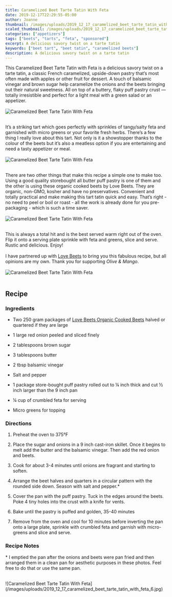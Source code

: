 ```yaml
---
title: Caramelized Beet Tarte Tatin With Feta
date: 2019-12-17T22:29:55-05:00
author: Joanne
thumbnail: /images/uploads/2019_12_17_caramelized_beet_tarte_tatin_with_feta_1.jpg
scaled_thumbnail: /images/uploads/2019_12_17_caramelized_beet_tarte_tatin_with_feta_0.jpg
categories: ["appetizers"]
tags: ["beets", "tarts", "feta", "sponsored"]
excerpt: A delicious savory twist on a tarte tatin
keywords: ["beet tart", "beet tatin", "caramelized beets"]
description: A delicious savory twist on a tarte tatin
---
```


This Caramelized Beet Tarte Tatin with Feta is a delicious savory twist on a tarte tatin, a classic French caramelized, upside-down pastry that’s most often made with apples or other fruit for dessert. A touch of balsamic vinegar and brown sugar help caramelize the onions and the beets bringing out their natural sweetness. All on top of a buttery, flaky puff pastry crust — totally irresistible and perfect for a light meal with a green salad or an appetizer. 
</br>
</br>
![Caramelized Beet Tarte Tatin With Feta](/images/uploads/2019_12_17_caramelized_beet_tarte_tatin_with_feta_2.jpg)
</br>
</br>

It’s a striking tart which goes perfectly with sprinkles of tangy/salty feta and garnished with micro greens or your favorite fresh herbs. There’s a few thing I really love about this tart. Not only is it a showstopper thanks to the colour of the beets but it’s also a meatless option if you are entertaining and need a tasty appetizer or meal. 
</br>
</br>
![Caramelized Beet Tarte Tatin With Feta](/images/uploads/2019_12_17_caramelized_beet_tarte_tatin_with_feta_3.jpg)
</br>
</br>

There are two other things that make this recipe a simple one to make too. Using a good quality storebought all butter puff pastry is one of them and the other is using these organic cooked beets by Love Beets. They are organic, non-GMO, kosher and have no preservatives. Convenient and totally practical and make making this tart tatin quick and easy. That’s right - no need to peel or boil or roast - all the work is already done for you pre-packaging - which is such a time saver. 
</br>
</br>
![Caramelized Beet Tarte Tatin With Feta](/images/uploads/2019_12_17_caramelized_beet_tarte_tatin_with_feta_4.jpg)
</br>
</br>

This is always a total hit and is the best served warm right out of the oven. Flip it onto a serving plate sprinkle with feta and greens, slice and serve.  Rustic and delicious. Enjoy!
</br>
</br>
I have partnered up with <span class="highlight"><a rel="nofollow" href="https://www.lovebeets.com">Love Beets</a></span> to bring you this fabulous recipe, but all opinions are my own. Thank you for supporting _Olive & Mango_.
</br>
</br>
![Caramelized Beet Tarte Tatin With Feta](/images/uploads/2019_12_17_caramelized_beet_tarte_tatin_with_feta_5.jpg)
</br>
</br>

## Recipe

### Ingredients

* <span itemprop="ingredients">Two 250 gram packages of <span class="highlight"><a rel="nofollow" href="https://www.lovebeets.com/products/organic-cooked-beets/">Love Beets Organic Cooked Beets</a></span> halved or quartered if they are large  </span>

* <span itemprop="ingredients">1 large red onion peeled and sliced finely  </span>

* <span itemprop="ingredients">2 tablespoons brown sugar</span>

* <span itemprop="ingredients">3 tablespoons butter</span>

* <span itemprop="ingredients">2 tbsp balsamic vinegar  </span>

* <span itemprop="ingredients">Salt and pepper</span>

* <span itemprop="ingredients">1 package store-bought puff pastry rolled out to &frac14; inch thick and cut &frac12; inch larger than the 9 inch pan  </span>

* <span itemprop="ingredients">&frac14; cup of crumbled feta for serving  </span>

* <span itemprop="ingredients">Micro greens for topping  </span>


### Directions

1. Preheat the oven to 375°F

2. Place the sugar and onions in a 9 inch cast-iron skillet. Once it begins to melt add the butter and the balsamic vinegar. Then add the red onion and beets.

3. Cook for about 3-4 minutes until onions are fragrant and starting to soften.  

4. Arrange the beet halves and quarters in a circular pattern with the rounded side down. Season with salt and pepper.*

5. Cover the pan with the puff pastry. Tuck in the edges around the beets. Poke 4 tiny holes into the crust with a knife for vents.  

6. Bake until the pastry is puffed and golden, 35-40 minutes  

7. Remove from the oven and cool for 10 minutes before inverting the pan onto a large plate, sprinkle with crumbled feta and garnish with micro-greens and slice and serve.  


### Recipe Notes

&ast; I emptied the pan after the onions and beets were pan fried and then arranged them in a clean pan for aesthetic purposes in these photos. Feel free to do that or use the same pan.

</br>
![Caramelized Beet Tarte Tatin With Feta](/images/uploads/2019_12_17_caramelized_beet_tarte_tatin_with_feta_6.jpg)